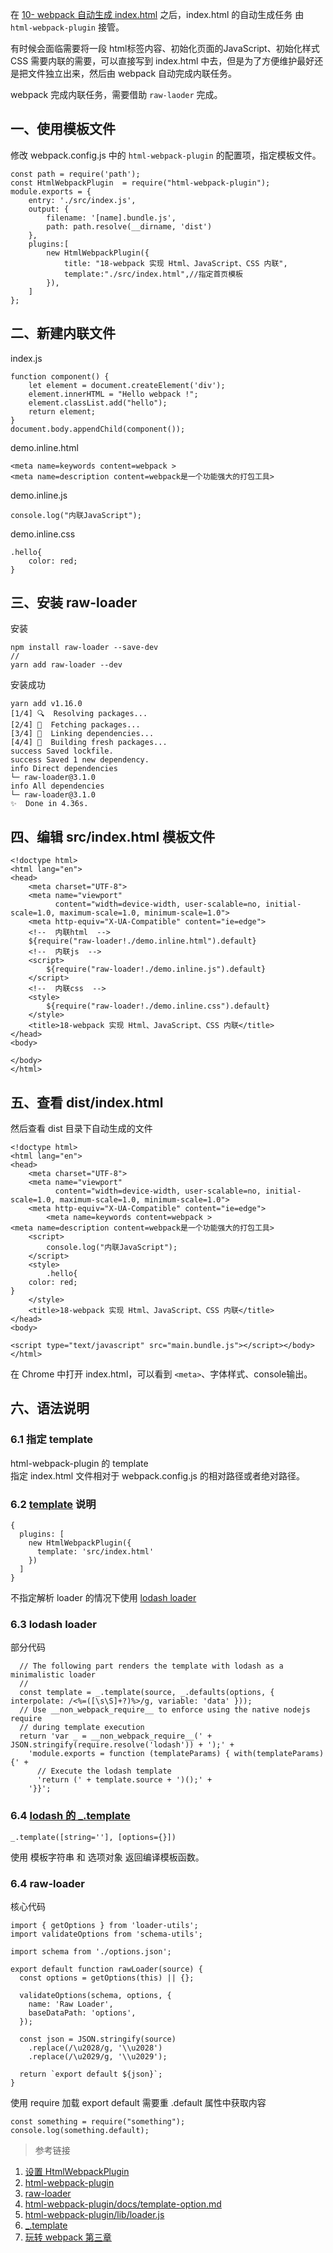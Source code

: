 在 [10- webpack 自动生成 index.html](https://github.com/1071942338/WebpackStudyNotes/tree/master/10-%20webpack%20%E8%87%AA%E5%8A%A8%E7%94%9F%E6%88%90%20index.html) 之后，index.html 的自动生成任务 由 `html-webpack-plugin` 接管。

有时候会面临需要将一段 html标签内容、初始化页面的JavaScript、初始化样式CSS 需要内联的需要，可以直接写到 index.html 中去，但是为了方便维护最好还是把文件独立出来，然后由 webpack 自动完成内联任务。

webpack 完成内联任务，需要借助 `raw-laoder` 完成。

## 一、使用模板文件

修改 webpack.config.js 中的 `html-webpack-plugin` 的配置项，指定模板文件。

```
const path = require('path');
const HtmlWebpackPlugin  = require("html-webpack-plugin");
module.exports = {
    entry: './src/index.js',
    output: {
        filename: '[name].bundle.js',
        path: path.resolve(__dirname, 'dist')
    },
    plugins:[
        new HtmlWebpackPlugin({
            title: "18-webpack 实现 Html、JavaScript、CSS 内联",
            template:"./src/index.html",//指定首页模板
        }),
    ]
};
```

## 二、新建内联文件
index.js

```
function component() {
    let element = document.createElement('div');
    element.innerHTML = "Hello webpack !";
    element.classList.add("hello");
    return element;
}
document.body.appendChild(component());
```
demo.inline.html

```
<meta name=keywords content=webpack >
<meta name=description content=webpack是一个功能强大的打包工具>
```

demo.inline.js

```
console.log("内联JavaScript");
```

demo.inline.css

```
.hello{
    color: red;
}
```

## 三、安装 raw-loader
安装

```
npm install raw-loader --save-dev
//
yarn add raw-loader --dev
```
安装成功

```
yarn add v1.16.0
[1/4] 🔍  Resolving packages...
[2/4] 🚚  Fetching packages...
[3/4] 🔗  Linking dependencies...
[4/4] 🔨  Building fresh packages...
success Saved lockfile.
success Saved 1 new dependency.
info Direct dependencies
└─ raw-loader@3.1.0
info All dependencies
└─ raw-loader@3.1.0
✨  Done in 4.36s.

```

## 四、编辑 src/index.html 模板文件

```
<!doctype html>
<html lang="en">
<head>
    <meta charset="UTF-8">
    <meta name="viewport"
          content="width=device-width, user-scalable=no, initial-scale=1.0, maximum-scale=1.0, minimum-scale=1.0">
    <meta http-equiv="X-UA-Compatible" content="ie=edge">
    <!--  内联html  -->
    ${require("raw-loader!./demo.inline.html").default}
    <!--  内联js  -->
    <script>
        ${require("raw-loader!./demo.inline.js").default}
    </script>
    <!--  内联css  -->
    <style>
        ${require("raw-loader!./demo.inline.css").default}
    </style>
    <title>18-webpack 实现 Html、JavaScript、CSS 内联</title>
</head>
<body>

</body>
</html>
```

## 五、查看 dist/index.html
然后查看 dist 目录下自动生成的文件


```
<!doctype html>
<html lang="en">
<head>
    <meta charset="UTF-8">
    <meta name="viewport"
          content="width=device-width, user-scalable=no, initial-scale=1.0, maximum-scale=1.0, minimum-scale=1.0">
    <meta http-equiv="X-UA-Compatible" content="ie=edge">
        <meta name=keywords content=webpack >
<meta name=description content=webpack是一个功能强大的打包工具>
    <script>
        console.log("内联JavaScript");
    </script>
    <style>
        .hello{
    color: red;
}
    </style>
    <title>18-webpack 实现 Html、JavaScript、CSS 内联</title>
</head>
<body>

<script type="text/javascript" src="main.bundle.js"></script></body>
</html>
```
在 Chrome 中打开 index.html，可以看到 `<meta>`、字体样式、console输出。


## 六、语法说明

### 6.1 指定 template
 html-webpack-plugin 的 template  
指定 index.html 文件相对于 webpack.config.js 的相对路径或者绝对路径。

### 6.2 [template](https://github.com/jantimon/html-webpack-plugin/blob/master/docs/template-option.md) 说明


```
{
  plugins: [
    new HtmlWebpackPlugin({
      template: 'src/index.html'
    })
  ]
}
```

不指定解析 loader 的情况下使用  [lodash loader](https://github.com/jantimon/html-webpack-plugin/blob/master/lib/loader.js) 

### 6.3 lodash loader
部分代码
```
  // The following part renders the template with lodash as a minimalistic loader
  //
  const template = _.template(source, _.defaults(options, { interpolate: /<%=([\s\S]+?)%>/g, variable: 'data' }));
  // Use __non_webpack_require__ to enforce using the native nodejs require
  // during template execution
  return 'var _ = __non_webpack_require__(' + JSON.stringify(require.resolve('lodash')) + ');' +
    'module.exports = function (templateParams) { with(templateParams) {' +
      // Execute the lodash template
      'return (' + template.source + ')();' +
    '}}';
```

### 6.4 [lodash 的 _.template](https://www.lodashjs.com/docs/latest#_templatestring-options)

```
_.template([string=''], [options={}])
```
使用 模板字符串 和 选项对象 返回编译模板函数。

### 6.4 raw-loader

核心代码
```
import { getOptions } from 'loader-utils';
import validateOptions from 'schema-utils';

import schema from './options.json';

export default function rawLoader(source) {
  const options = getOptions(this) || {};

  validateOptions(schema, options, {
    name: 'Raw Loader',
    baseDataPath: 'options',
  });

  const json = JSON.stringify(source)
    .replace(/\u2028/g, '\\u2028')
    .replace(/\u2029/g, '\\u2029');

  return `export default ${json}`;
}
```
使用 require 加载 export default 需要重 .default 属性中获取内容

```
const something = require("something");
console.log(something.default);
```



> 参考链接

1. [设置 HtmlWebpackPlugin](https://webpack.docschina.org/guides/output-management/#%E8%AE%BE%E7%BD%AE-htmlwebpackplugin)
2. [html-webpack-plugin](https://github.com/jantimon/html-webpack-plugin)
3. [raw-loader](https://github.com/webpack-contrib/raw-loader)
4. [html-webpack-plugin/docs/template-option.md](https://github.com/jantimon/html-webpack-plugin/blob/master/docs/template-option.md)
5. [html-webpack-plugin/lib/loader.js](https://github.com/jantimon/html-webpack-plugin/blob/master/lib/loader.js)
6. [_.template](https://www.lodashjs.com/docs/latest#_templatestring-options)
7. [玩转 webpack 第三章](https://github.com/geektime-geekbang/geektime-webpack-course/blob/master/ppt/%E3%80%8A%E7%8E%A9%E8%BD%ACwebpack%E3%80%8B%20%E7%AC%AC%E4%B8%89%E7%AB%A0.pdf)
